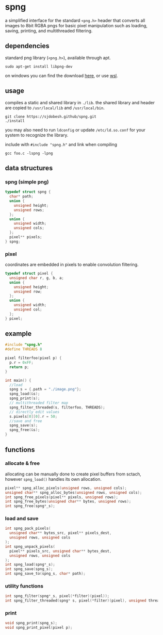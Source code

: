 # spng

a simplified interface for the standard `<png.h>` header that converts all images to 8bit RGBA pngs for basic pixel manipulation such as loading, saving, printing, and multithreaded filtering.

## dependencies
standard png library (`<png.h>`), available through apt. 
```
sudo apt-get install libpng-dev
```
on windows you can find the download [here](https://gnuwin32.sourceforge.net/packages/libpng.htm), or use [wsl](https://learn.microsoft.com/en-us/windows/wsl/install).

## usage
compiles a static and shared library in `./lib`. the shared library and header are copied to `/usr/local/lib` and `/usr/local/bin`.

```
git clone https://sjdobesh.github/spng.git
./install
```
you may also need to run `ldconfig` or update `/etc/ld.so.conf` for your system to recognize the library.

include with `#include "spng.h"` and link when compiling

```
gcc foo.c -lspng -lpng
```

## data structures

### spng (simple png)
```c
typedef struct spng {
  char* path;
  union {
    unsigned height;
    unsigned rows;
  };
  union {
    unsigned width;
    unsigned cols;
  };
  pixel** pixels;
} spng;
```

### pixel
coordinates are embedded in pixels to enable convolution filtering.
```c
typedef struct pixel {
  unsigned char r, g, b, a;
  union {
    unsigned height;
    unsigned row;
  };
  union {
    unsigned width;
    unsigned col;
  };
} pixel;
```

## example
```c
#include "spng.h"
#define THREADS 8

pixel filterfoo(pixel p) {
  p.r = 0xFF;
  return p;
}

int main() {
  //load
  spng s = {.path = "./image.png"};
  spng_load(&s);
  spng_print(s);
  // multithreaded filter map
  spng_filter_threaded(s, filterfoo, THREADS);
  // directly edit values
  s.pixels[0][0].r = 50;
  //save and free
  spng_save(s);
  spng_free(&s);
}
```

## functions

### allocate & free
allocating can be manually done to create pixel buffers from sctach, however `spng_load()` handles its own allocation.
```c
pixel** spng_alloc_pixels(unsigned rows, unsigned cols);
unsigned char** spng_alloc_bytes(unsigned rows, unsigned cols);
int spng_free_pixels(pixel** pixels, unsigned rows);
int spng_free_bytes(unsigned char** bytes, unsigned rows);
int spng_free(spng*_s);
```

### load and save

```c
int spng_pack_pixels(
  unsigned char** bytes_src, pixel** pixels_dest,
  unsigned rows, unsigned cols
);
int spng_unpack_pixels(
  pixel** pixels_src, unsigned char** bytes_dest,
  unsigned rows, unsigned cols
);
int spng_load(spng*_s);
int spng_save(spng_s);
int spng_save_to(spng_s, char* path);
```

### utility functions
```c
int spng_filter(spng*_s, pixel(*filter)(pixel));
int spng_filter_threaded(spng* s, pixel(*filter)(pixel), unsigned thread_count);

```

### print
```c
void spng_print(spng_s);
void spng_print_pixel(pixel p);
```
